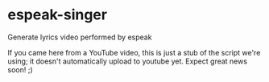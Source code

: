 # espeak-singer
Generate lyrics video performed by espeak

If you came here from a YouTube video, this is just a stub of the script we're using; it doesn't automatically upload to youtube yet. Expect great news soon! ;)
